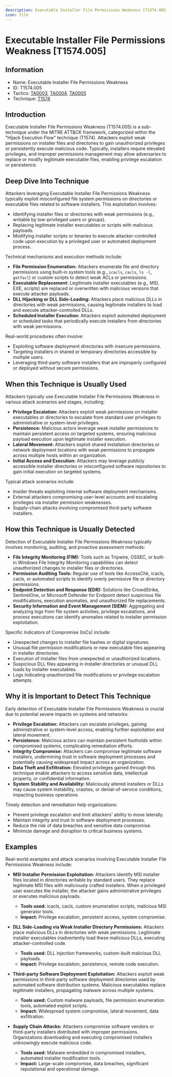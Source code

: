 ```yaml
---
description: Executable Installer File Permissions Weakness [T1574.005]
icon: file
---
```


# Executable Installer File Permissions Weakness [T1574.005]

## Information

- Name: Executable Installer File Permissions Weakness
- ID: T1574.005
- Tactics: [TA0003](../TA0003/TA0003.md), [TA0004](../TA0004/TA0004.md), [TA0005](../TA0005/TA0005.md)
- Technique: [T1574](./T1574.md)

## Introduction

Executable Installer File Permissions Weakness (T1574.005) is a sub-technique under the MITRE ATT&CK framework, categorized within the "Hijack Execution Flow" technique (T1574). Attackers exploit weak permissions on installer files and directories to gain unauthorized privileges or persistently execute malicious code. Typically, installers require elevated privileges, and improper permissions management may allow adversaries to replace or modify legitimate executable files, enabling privilege escalation or persistence.

## Deep Dive Into Technique

Attackers leveraging Executable Installer File Permissions Weakness typically exploit misconfigured file system permissions on directories or executable files related to software installers. This exploitation involves:

- Identifying installer files or directories with weak permissions (e.g., writable by low-privileged users or groups).
- Replacing legitimate installer executables or scripts with malicious payloads.
- Modifying installer scripts or binaries to execute attacker-controlled code upon execution by a privileged user or automated deployment process.

Technical mechanisms and execution methods include:

- **File Permission Enumeration:** Attackers enumerate file and directory permissions using built-in system tools (e.g., `icacls`, `cacls`, `ls -l`, `getfacl`) or custom scripts to detect weak ACLs or permissions.
- **Executable Replacement:** Legitimate installer executables (e.g., MSI, EXE, scripts) are replaced or overwritten with malicious versions that execute attacker payloads.
- **DLL Hijacking or DLL Side-Loading:** Attackers place malicious DLLs in directories with weak permissions, causing legitimate installers to load and execute attacker-controlled DLLs.
- **Scheduled Installer Execution:** Attackers exploit automated deployment or scheduled tasks that periodically execute installers from directories with weak permissions.

Real-world procedures often involve:

- Exploiting software deployment directories with insecure permissions.
- Targeting installers in shared or temporary directories accessible by multiple users.
- Leveraging third-party software installers that are improperly configured or deployed without secure permissions.

## When this Technique is Usually Used

Attackers typically use Executable Installer File Permissions Weakness in various attack scenarios and stages, including:

- **Privilege Escalation:** Attackers exploit weak permissions on installer executables or directories to escalate from standard user privileges to administrative or system-level privileges.
- **Persistence:** Malicious actors leverage weak installer permissions to maintain persistent access on targeted systems, ensuring malicious payload execution upon legitimate installer execution.
- **Lateral Movement:** Attackers exploit shared installation directories or network deployment locations with weak permissions to propagate across multiple hosts within an organization.
- **Initial Access and Execution:** Attackers may leverage publicly accessible installer directories or misconfigured software repositories to gain initial execution on targeted systems.

Typical attack scenarios include:

- Insider threats exploiting internal software deployment mechanisms.
- External attackers compromising user-level accounts and escalating privileges via installer permission weaknesses.
- Supply-chain attacks involving compromised third-party software installers.

## How this Technique is Usually Detected

Detection of Executable Installer File Permissions Weakness typically involves monitoring, auditing, and proactive assessment methods:

- **File Integrity Monitoring (FIM):** Tools such as Tripwire, OSSEC, or built-in Windows File Integrity Monitoring capabilities can detect unauthorized changes to installer files or directories.
- **Permission Auditing Tools:** Regular use of tools like AccessChk, icacls, cacls, or automated scripts to identify overly permissive file or directory permissions.
- **Endpoint Detection and Response (EDR):** Solutions like CrowdStrike, SentinelOne, or Microsoft Defender for Endpoint detect suspicious file modifications, execution anomalies, and unauthorized file replacements.
- **Security Information and Event Management (SIEM):** Aggregating and analyzing logs from file system activities, privilege escalations, and process executions can identify anomalies related to installer permission exploitation.

Specific Indicators of Compromise (IoCs) include:

- Unexpected changes to installer file hashes or digital signatures.
- Unusual file permission modifications or new executable files appearing in installer directories.
- Execution of installer files from unexpected or unauthorized locations.
- Suspicious DLL files appearing in installer directories or unusual DLL loads by installer executables.
- Logs indicating unauthorized file modifications or privilege escalation attempts.

## Why it is Important to Detect This Technique

Early detection of Executable Installer File Permissions Weakness is crucial due to potential severe impacts on systems and networks:

- **Privilege Escalation:** Attackers can escalate privileges, gaining administrative or system-level access, enabling further exploitation and lateral movement.
- **Persistence:** Malicious actors can maintain persistent footholds within compromised systems, complicating remediation efforts.
- **Integrity Compromise:** Attackers can compromise legitimate software installers, undermining trust in software deployment processes and potentially causing widespread impact across an organization.
- **Data Theft and Exfiltration:** Elevated privileges gained through this technique enable attackers to access sensitive data, intellectual property, or confidential information.
- **System Stability and Availability:** Maliciously altered installers or DLLs may cause system instability, crashes, or denial-of-service conditions, impacting business operations.

Timely detection and remediation help organizations:

- Prevent privilege escalation and limit attackers' ability to move laterally.
- Maintain integrity and trust in software deployment processes.
- Reduce the risk of data breaches and sensitive data compromise.
- Minimize damage and disruption to critical business systems.

## Examples

Real-world examples and attack scenarios involving Executable Installer File Permissions Weakness include:

- **MSI Installer Permission Exploitation:** Attackers identify MSI installer files located in directories writable by standard users. They replace legitimate MSI files with maliciously crafted installers. When a privileged user executes the installer, the attacker gains administrative privileges or executes malicious payloads.

  - **Tools used:** icacls, cacls, custom enumeration scripts, malicious MSI generator tools.
  - **Impact:** Privilege escalation, persistent access, system compromise.

- **DLL Side-Loading via Weak Installer Directory Permissions:** Attackers place malicious DLLs in directories with weak permissions. Legitimate installer executables inadvertently load these malicious DLLs, executing attacker-controlled code.

  - **Tools used:** DLL injection frameworks, custom-built malicious DLL payloads.
  - **Impact:** Privilege escalation, persistence, remote code execution.

- **Third-party Software Deployment Exploitation:** Attackers exploit weak permissions in third-party software deployment directories used by automated software distribution systems. Malicious executables replace legitimate installers, propagating malware across multiple systems.

  - **Tools used:** Custom malware payloads, file permission enumeration tools, automated exploit scripts.
  - **Impact:** Widespread system compromise, lateral movement, data exfiltration.

- **Supply Chain Attacks:** Attackers compromise software vendors or third-party installers distributed with improper permissions. Organizations downloading and executing compromised installers unknowingly execute malicious code.
  - **Tools used:** Malware embedded in compromised installers, automated installer modification tools.
  - **Impact:** Large-scale compromise, data breaches, significant reputational and operational damage.
